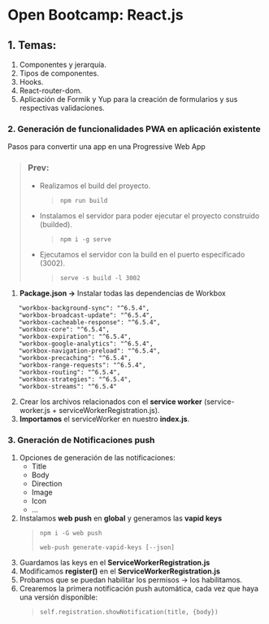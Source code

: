 # Open Bootcamp: React.js

## 1. **Temas:**

1. Componentes y jerarquía.
2. Tipos de componentes.
3. Hooks.
4. React-router-dom.
5. Aplicación de Formik y Yup para la creación de formularios y sus respectivas validaciones.

### 2. **Generación de funcionalidades PWA en aplicación existente**

Pasos para convertir una app en una Progressive Web App

> ### Prev:
>
> - Realizamos el build del proyecto.
>   > `npm run build`
> - Instalamos el servidor para poder ejecutar el proyecto construido (builded).
>   > `npm i -g serve`
> - Ejecutamos el servidor con la build en el puerto especificado (3002).
>   > `serve -s build -l 3002`

1.  **Package.json ->** Instalar todas las dependencias de Workbox

```json:
   "workbox-background-sync": "^6.5.4",
   "workbox-broadcast-update": "^6.5.4",
   "workbox-cacheable-response": "^6.5.4",
   "workbox-core": "^6.5.4",
   "workbox-expiration": "^6.5.4",
   "workbox-google-analytics": "^6.5.4",
   "workbox-navigation-preload": "^6.5.4",
   "workbox-precaching": "^6.5.4",
   "workbox-range-requests": "^6.5.4",
   "workbox-routing": "^6.5.4",
   "workbox-strategies": "^6.5.4",
   "workbox-streams": "^6.5.4"
```

2.  Crear los archivos relacionados con el **service worker** (service-worker.js + serviceWorkerRegistration.js).
3.  **Importamos** el serviceWorker en nuestro **index.js**.

### 3. **Gneración de Notificaciones push**

1. Opciones de generación de las notificaciones:
   - Title
   - Body
   - Direction
   - Image
   - Icon
   - ...
2. Instalamos **web push** en **global** y generamos las **vapid keys**
   > `npm i -G web push`
   >
   > `web-push generate-vapid-keys [--json]`
3. Guardamos las keys en el **ServiceWorkerRegistration.js**
4. Modificamos **register()** en el **ServiceWorkerRegistration.js**
5. Probamos que se puedan habilitar los permisos -> los habilitamos.
6. Crearemos la primera notificación push automática, cada vez que haya una versión disponible:
   > ```
   > self.registration.showNotification(title, {body})
   > ```
